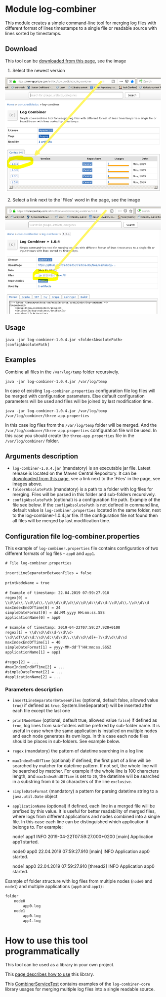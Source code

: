 # Module log-combiner
This module creates a simple command-line tool for merging log files
with different format of lines timestamps to a single file or readable source
with lines sorted by timestamps.

## Download
This tool can be [downloaded from this page](https://mvnrepository.com/artifact/com.credibledoc/log-combiner),
see the image

1. Select the newest version

![Link to the Maven Central Repository](doc/img/mvnRepository.png)


2. Select a link next to the 'Files' word in the page, see the image

![Link to the jar file](doc/img/linkToJar.png)


## Usage
    java -jar log-combiner-1.0.4.jar <folderAbsolutePath> [configAbsolutePath]

## Examples
Combine all files in the `/var/log/temp` folder recursively.

    java -jar log-combiner-1.0.4.jar /var/log/temp
                             
In case of existing `log-combiner.properties` configuration file log files will be
merged with configuration parameters. Else default configuration parameters
will be used and files will be joined by last modification time.

    java -jar log-combiner-1.0.4.jar /var/log/temp /var/log/combiner/three-app.properties
In this case log files from the `/var/log/temp` folder will be merged. And the
`/var/log/combiner/three-app.properties` configuration file will be used. In this case you should create
the `three-app.properties` file in the `/var/log/combiner/` folder.

## Arguments description
* `log-combiner-1.0.4.jar` (mandatory) is an executable jar file. Latest release is located on the Maven Central Repository.
It can be [downloaded from this page](https://mvnrepository.com/artifact/com.credibledoc/log-combiner),
see a link next to the 'Files' in the page, see images above.
* `folderAbsolutePath` (mandatory) is a path to a folder with log files for merging.
Files will be parsed in this folder and sub-folders recursively.
* `configAbsolutePath` (optional) is a configuration file path. Example of the file see below. If the `configAbsolutePath`
is not defined in command line, default value is `log-combiner.properties` located
in the same folder, next to the log-combiner-1.0.4.jar file.
If the configuration file not found then all files will be merged by last modification time.

## Configuration file log-combiner.properties

This example of `log-combiner.properties` file contains configuration of two
different formats of log files - `app0` and `app1`.

    # File log-combiner.properties
    
    insertLineSeparatorBetweenFiles = false
    
    printNodeName = true
    
    # Example of timestamp: 22.04.2019 07:59:27.910
    regex[0] = \\d\\d\\.\\d\\d\\.\\d\\d\\d\\d\\s\\d\\d:\\d\\d:\\d\\d\\.\\d\\d\\d
    maxIndexEndOfTime[0] = 24
    simpleDateFormat[0] = dd.MM.yyyy HH:mm:ss.SSS
    applicationName[0] = app0
    
    # Example of timestamp: 2019-04-22T07:59:27.920+0100
    regex[1] = \\d\\d\\d\\d-\\d\\d-\\d\\dT\\d\\d:\\d\\d:\\d\\d\\.\\d\\d\\d[+-]\\d\\d\\d\\d
    maxIndexEndOfTime[1] = 40
    simpleDateFormat[1] = yyyy-MM-dd'T'HH:mm:ss.SSSZ
    applicationName[1] = app1
    
    #regex[2] = ...
    #maxIndexEndOfTime[2] = ...
    #simpleDateFormat[2] = ...
    #applicationName[2] = ...


### Parameters description
* `insertLineSeparatorBetweenFiles` (optional, default false, allowed value `true`) if defined as `true`,
System.lineSeparator() will be inserted after each file except the last one
* `printNodeName` (optional, default true, allowed value `false`) if defined as `true`, log lines from sub-folders will be prefixed
by sub-folder name. It is useful in case when the same application is installed on multiple nodes and each node generates
its own logs. In this case each node files should be places in sub-folders. See example below.
* `regex` (mandatory) the pattern of datetime searching in a log line
* `maxIndexEndOfTime` (optional) if defined, the first part of a line will be searched by matcher for datetime pattern.
If not set, the whole line will be searched by matcher. For example if the whole line is 100 characters length,
and `maxIndexEndOfTime` is set to `20`, the datetime will be searched
in a substring from `0` to `20` characters of the line `exclusive`.
* `simpleDateFormat` (mandatory) a pattern for parsing datetime string to a `java.util.Date` object
* `applicationName` (optional) if defined, each line in a merged file will be prefixed by this value.
It is useful for better readability of merged files, where logs from different applications and nodes
combined into a single file. In this case each line can be distinguished which application it belongs to.
For example:


     node1 app1 INFO 2019-04-22T07:59:27.000+0200 [main] Application app1 started.
     
     node0 app0 22.04.2019 07:59:27.910 [main] INFO Application app0 started.
     
     node1 app0 22.04.2019 07:59:27.910 [thread2] INFO Application app0 started.

Example of folder structure with log files from multiple nodes (`node0` and `node1`)
and multiple applications (`app0` and `app1`) :

    folder
        node0
            app0.log
        node1
            app0.log
            app1.log
        
# How to use this tool programmatically
This tool can be used as a library in your own project.

This [page describes how to use](../log-combiner-core/doc/usage.md) this library.

This [CombinerServiceTest](src/test/java/com/credibledoc/combiner/CombinerServiceTest.java) 
contains examples of the `log-combiner-core` library usages for merging multiple log files
into a single readable source.
